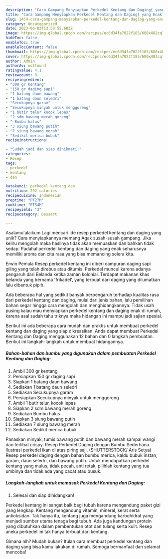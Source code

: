```yaml
---
description: "Cara Gampang Menyiapkan Perkedel Kentang dan Daging{ yang Enak Banget"
title: "Cara Gampang Menyiapkan Perkedel Kentang dan Daging{ yang Enak Banget"
slug: 1454-cara-gampang-menyiapkan-perkedel-kentang-dan-daging-yang-enak-banget
category: Uncategorized
date: 2023-06-03T13:50:55.603Z
image: https://img-global.cpcdn.com/recipes/ec6d34fa7022f185/680x482cq70/perkedel-kentang-dan-daging-foto-resep-utama.jpg
hideToc: false
enableToc: true
enableTocContent: false
thumbnail: https://img-global.cpcdn.com/recipes/ec6d34fa7022f185/680x482cq70/perkedel-kentang-dan-daging-foto-resep-utama.jpg
cover: https://img-global.cpcdn.com/recipes/ec6d34fa7022f185/680x482cq70/perkedel-kentang-dan-daging-foto-resep-utama.jpg
author: Admin
authorAv: notfound
ratingvalue: 4.1
reviewcount: 8
recipeingredient:
- "300 gr kentang"
- "150 gr daging sapi"
- "1 batang daun bawang"
- "1 batang daun seledri"
- "Secukupnya garam"
- "Secukupnya minyak untuk menggoreng"
- "1 butir telur kocok lepas"
- "2 sdm bawang merah goreng"
- " Bumbu halus"
- "3 siung bawang putih"
- "7 siung bawang merah"
- "Sedikit merica bubuk"
recipeinstructions:

- "Sudah jadi dan siap dinikmati!"
categories:
- Resep
tags:
- perkedel
- kentang
- dan

katakunci: perkedel kentang dan 
nutrition: 292 calories
recipecuisine: Indonesian
preptime: "PT27M"
cooktime: "PT54M"
recipeyield: "3"
recipecategory: Dessert

---
```



Asalamu'alaikum Lagi mencari ide resep perkedel kentang dan daging yang unik? Cara menyiapkannya memang Agak susah-susah gampang. Jika keliru mengolah maka hasilnya tidak akan memuaskan dan bahkan tidak sedap. Padahal perkedel kentang dan daging yang enak seharusnya memiliki aroma dan cita rasa yang bisa memancing selera kita.


Erwin Pemula Resep perkedel kentang ini diberi campuran daging sapi giling yang telah direbus atau ditumis. Perkedel muncul karena adanya pengaruh dari Belanda ketika zaman kolonial. Terdapat makanan khas belanda yang bernama &#39;frikadel&#39;, yang terbuat dari daging yang dilumatkan lalu dibentuk pipih.

Ada beberapa hal yang sedikit banyak berpengaruh terhadap kualitas rasa dari perkedel kentang dan daging, mulai dari jenis bahan, lalu pemilihan bahan segar hingga cara mengolah dan menghidangkannya. Tidak usah pusing kalau mau menyiapkan perkedel kentang dan daging enak di rumah, karena asal sudah tahu triknya maka hidangan ini mampu jadi sajian spesial.


Berikut ini ada beberapa cara mudah dan praktis untuk membuat perkedel kentang dan daging yang siap dikreasikan. Anda dapat membuat Perkedel Kentang dan Daging menggunakan 12 bahan dan 0 langkah pembuatan. Berikut ini langkah-langkah untuk membuat hidangannya.

<!--inarticleads1-->

##### Bahan-bahan dan bumbu yang digunakan dalam pembuatan Perkedel Kentang dan Daging:

1. Ambil 300 gr kentang
1. Persiapkan 150 gr daging sapi
1. Siapkan 1 batang daun bawang
1. Sediakan 1 batang daun seledri
1. Sediakan Secukupnya garam
1. Persiapkan Secukupnya minyak untuk menggoreng
1. Ambil 1 butir telur, kocok lepas
1. Siapkan 2 sdm bawang merah goreng
1. Sediakan  Bumbu halus
1. Siapkan 3 siung bawang putih
1. Sediakan 7 siung bawang merah
1. Sediakan Sedikit merica bubuk


Panaskan minyak, tumis bawang putih dan bawang merah sampai wangi dan terlihat crispy. Resep Perkedel Daging dengan Bumbu Sederhana. Ilustrasi perkedel ikan di atas piring saji. (SHUTTERSTOCK/ Aris Setya) Resep perkedel daging dengan bahan bumbu merica, kaldu bubuk instan, garam, daun seledri, dan bawang putih. Untuk mendapatkan perkedel kentang yang mulus, tidak pecah, anti retak, pilihlah kentang yang tua umbinya dan tidak ada yang cacat atau busuk. 

<!--inarticleads2-->

##### Langkah-langkah untuk memasak Perkedel Kentang dan Daging:


1. Selesai dan siap dihidangkan!

Perkedel kentang ini sangat baik bagi tubuh karena mengandung paket gizi yang lengkap. Kentang mengandung vitamin, mineral, serat serta antioksidan. Tak hanya itu, kentang juga mengandung karbohidrat yang menjadi sumber utama tenaga bagi tubuh. Ada juga kandungan protein yang dibutuhkan dalam pembentukan otot dan tulang serta kulit. Resep aneka perkedel ini tak hanya terbuat dari kentang. 

Gimana nih? Mudah bukan? Itulah cara membuat perkedel kentang dan daging yang bisa kamu lakukan di rumah. Semoga bermanfaat dan selamat mencoba!
